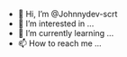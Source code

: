 - 👋 Hi, I’m @Johnnydev-scrt
- 👀 I’m interested in ...
- 🌱 I’m currently learning ...
- 📫 How to reach me ...

<!---
Johnnydev-scrt/Johnnydev-scrt is a ✨ special ✨ repository because its `README.md` (this file) appears on your GitHub profile.
You can click the Preview link to take a look at your changes.
--->
